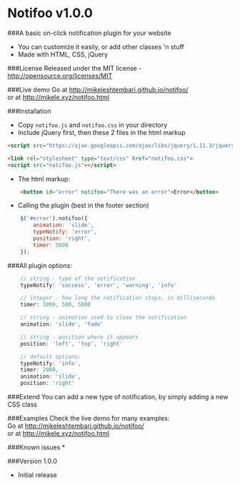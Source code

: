 # Notifoo v1.0.0
###A basic on-click notification plugin for your website
* You can customize it easily, or add other classes 'n stuff
* Made with HTML, CSS, jQuery

###License
Released under the MIT license - http://opensource.org/licenses/MIT

###Live demo
Go at http://mikeleshtembari.github.io/notifoo/  
or at http://mikele.xyz/notifoo.html

###Installation
* Copy `notifoo.js` and `notifoo.css` in your directory
* Include jQuery first, then these 2 files in the html markup
```html
<script src="https://ajax.googleapis.com/ajax/libs/jquery/1.11.3/jquery.min.js"></script>

<link rel="stylesheet" type="text/css" href="notifoo.css">
<script src="notifoo.js"></script>
```
* The html markup:
```html
	<button id="error" notifoo="There was an error">Error</button>
```
* Calling the plugin (best in the footer section)
```javascript
	$('#error').notifoo({
		animation: 'slide',
		typeNotify: 'error',
		position: 'right',
		timer: 5000
	});
```
###All plugin options:
```javascript
	// string - type of the notification
	typeNotify: 'success', 'error', 'warning', 'info'

	// integer - how long the notification stays, in milliseconds
	timer: 1000, 500, 5000

	// string - animation used to close the notification
	animation: 'slide', 'fade'

	// string - position where it appears
	position: 'left', 'top', 'right'

	// default options:
	typeNotify: 'info',
	timer: 2000,
	animation: 'slide',
	position: 'right'
```
###Extend
You can add a new type of notification, by simply adding a new CSS class

###Examples
Check the live demo for many examples:  
Go at http://mikeleshtembari.github.io/notifoo/  
or at http://mikele.xyz/notifoo.html

###Known issues
*

###Version 1.0.0
* Initial release
